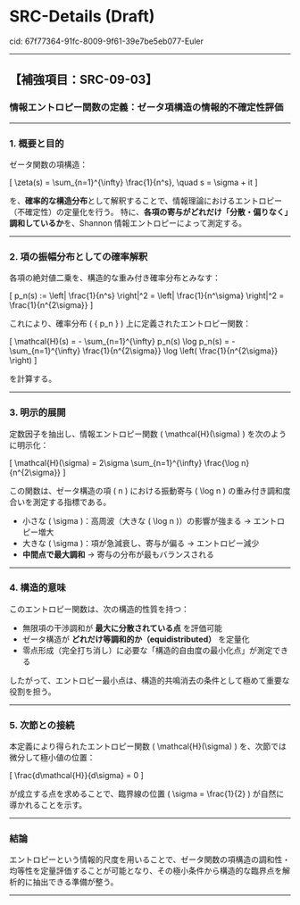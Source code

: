 # SRC-Details (Draft)

cid: 67f77364-91fc-8009-9f61-39e7be5eb077-Euler

---

## 【補強項目：SRC-09-03】

### 情報エントロピー関数の定義：ゼータ項構造の情報的不確定性評価

---

### 1. 概要と目的

ゼータ関数の項構造：

\[
\zeta(s) = \sum_{n=1}^{\infty} \frac{1}{n^s}, \quad s = \sigma + it
\]

を、**確率的な構造分布**として解釈することで、情報理論におけるエントロピー（不確定性）の定量化を行う。
特に、**各項の寄与がどれだけ「分散・偏りなく」調和しているか**を、Shannon 情報エントロピーによって測定する。

---

### 2. 項の振幅分布としての確率解釈

各項の絶対値二乗を、構造的な重み付き確率分布とみなす：

\[
p_n(s) := \left| \frac{1}{n^s} \right|^2 = \left| \frac{1}{n^\sigma} \right|^2 = \frac{1}{n^{2\sigma}}
\]

これにより、確率分布 \( \{ p_n \} \) 上に定義されたエントロピー関数：

\[
\mathcal{H}(s) = - \sum_{n=1}^{\infty} p_n(s) \log p_n(s)
= - \sum_{n=1}^{\infty} \frac{1}{n^{2\sigma}} \log \left( \frac{1}{n^{2\sigma}} \right)
\]

を計算する。

---

### 3. 明示的展開

定数因子を抽出し、情報エントロピー関数 \( \mathcal{H}(\sigma) \) を次のように明示化：

\[
\mathcal{H}(\sigma) = 2\sigma \sum_{n=1}^{\infty} \frac{\log n}{n^{2\sigma}}
\]

この関数は、ゼータ構造の項 \( n \) における振動寄与 \( \log n \) の重み付き調和度合いを測定する指標である。

- 小さな \( \sigma \)：高周波（大きな \( \log n \)）の影響が強まる → エントロピー増大
- 大きな \( \sigma \)：項が急減衰し、寄与が偏る → エントロピー減少
- **中間点で最大調和** → 寄与の分布が最もバランスされる

---

### 4. 構造的意味

このエントロピー関数は、次の構造的性質を持つ：

- 無限項の干渉調和が **最大に分散されている点** を評価可能
- ゼータ構造が **どれだけ等調和的か（equidistributed）** を定量化
- 零点形成（完全打ち消し）に必要な「構造的自由度の最小化点」が測定できる

したがって、エントロピー最小点は、構造的共鳴消去の条件として極めて重要な役割を担う。

---

### 5. 次節との接続

本定義により得られたエントロピー関数 \( \mathcal{H}(\sigma) \) を、次節では微分して極小値の位置：

\[
\frac{d\mathcal{H}}{d\sigma} = 0
\]

が成立する点を求めることで、臨界線の位置 \( \sigma = \frac{1}{2} \) が自然に導かれることを示す。

---

### 結論

エントロピーという情報的尺度を用いることで、ゼータ関数の項構造の調和性・均等性を定量評価することが可能となり、その極小条件から構造的な臨界点を解析的に抽出できる準備が整う。

---
